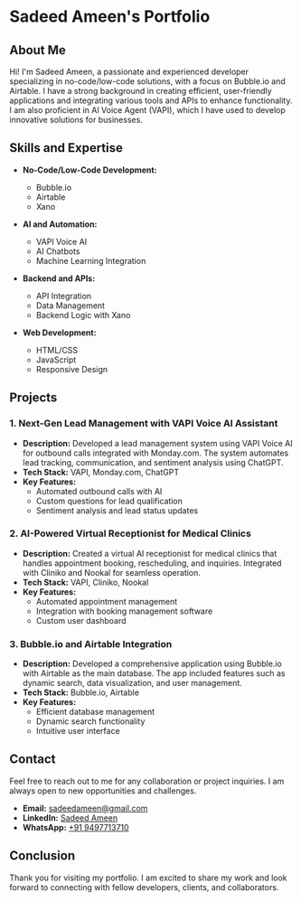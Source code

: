 # Sadeed Ameen's Portfolio

## About Me

Hi! I'm Sadeed Ameen, a passionate and experienced developer specializing in no-code/low-code solutions, with a focus on Bubble.io and Airtable. I have a strong background in creating efficient, user-friendly applications and integrating various tools and APIs to enhance functionality. I am also proficient in AI Voice Agent (VAPI), which I have used to develop innovative solutions for businesses.

## Skills and Expertise

- **No-Code/Low-Code Development:**
  - Bubble.io
  - Airtable
  - Xano

- **AI and Automation:**
  - VAPI Voice AI
  - AI Chatbots
  - Machine Learning Integration

- **Backend and APIs:**
  - API Integration
  - Data Management
  - Backend Logic with Xano

- **Web Development:**
  - HTML/CSS
  - JavaScript
  - Responsive Design

## Projects

### 1. Next-Gen Lead Management with VAPI Voice AI Assistant
- **Description:** Developed a lead management system using VAPI Voice AI for outbound calls integrated with Monday.com. The system automates lead tracking, communication, and sentiment analysis using ChatGPT.
- **Tech Stack:** VAPI, Monday.com, ChatGPT
- **Key Features:**
  - Automated outbound calls with AI
  - Custom questions for lead qualification
  - Sentiment analysis and lead status updates

### 2. AI-Powered Virtual Receptionist for Medical Clinics
- **Description:** Created a virtual AI receptionist for medical clinics that handles appointment booking, rescheduling, and inquiries. Integrated with Cliniko and Nookal for seamless operation.
- **Tech Stack:** VAPI, Cliniko, Nookal
- **Key Features:**
  - Automated appointment management
  - Integration with booking management software
  - Custom user dashboard

### 3. Bubble.io and Airtable Integration
- **Description:** Developed a comprehensive application using Bubble.io with Airtable as the main database. The app included features such as dynamic search, data visualization, and user management.
- **Tech Stack:** Bubble.io, Airtable
- **Key Features:**
  - Efficient database management
  - Dynamic search functionality
  - Intuitive user interface

## Contact

Feel free to reach out to me for any collaboration or project inquiries. I am always open to new opportunities and challenges.

- **Email:** [sadeedameen@gmail.com](mailto:sadeedameen@gmail.com)
- **LinkedIn:** [Sadeed Ameen](https://www.linkedin.com/in/sadeedameen)
- **WhatsApp:** [+91 9497713710](https://wa.me/+919497713710)

## Conclusion

Thank you for visiting my portfolio. I am excited to share my work and look forward to connecting with fellow developers, clients, and collaborators.
